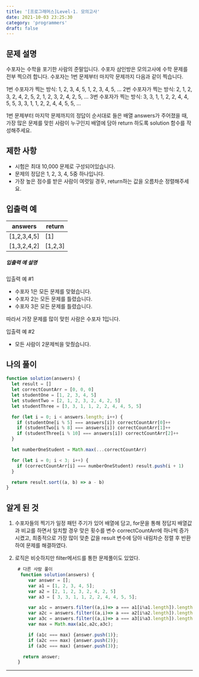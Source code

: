 ```yaml
---
title: '[프로그래머스]Level-1. 모의고사'
date: 2021-10-03 23:25:30
category: 'programmers'
draft: false
---
```


## 문제 설명

수포자는 수학을 포기한 사람의 준말입니다. 수포자 삼인방은 모의고사에 수학 문제를 전부 찍으려 합니다. 수포자는 1번 문제부터 마지막 문제까지 다음과 같이 찍습니다.

1번 수포자가 찍는 방식: 1, 2, 3, 4, 5, 1, 2, 3, 4, 5, ...
2번 수포자가 찍는 방식: 2, 1, 2, 3, 2, 4, 2, 5, 2, 1, 2, 3, 2, 4, 2, 5, ...
3번 수포자가 찍는 방식: 3, 3, 1, 1, 2, 2, 4, 4, 5, 5, 3, 3, 1, 1, 2, 2, 4, 4, 5, 5, ...

1번 문제부터 마지막 문제까지의 정답이 순서대로 들은 배열 answers가 주어졌을 때, 가장 많은 문제를 맞힌 사람이 누구인지 배열에 담아 return 하도록 solution 함수를 작성해주세요.

## 제한 사항

- 시험은 최대 10,000 문제로 구성되어있습니다.
- 문제의 정답은 1, 2, 3, 4, 5중 하나입니다.
- 가장 높은 점수를 받은 사람이 여럿일 경우, return하는 값을 오름차순 정렬해주세요.

## 입출력 예

| answers     | return  |
| ----------- | ------- |
| [1,2,3,4,5] | [1]     |
| [1,3,2,4,2] | [1,2,3] |

##### 입출력 예 설명

입출력 예 #1

- 수포자 1은 모든 문제를 맞혔습니다.
- 수포자 2는 모든 문제를 틀렸습니다.
- 수포자 3은 모든 문제를 틀렸습니다.

따라서 가장 문제를 많이 맞힌 사람은 수포자 1입니다.

입출력 예 #2

- 모든 사람이 2문제씩을 맞췄습니다.

## 나의 풀이

```javascript
function solution(answers) {
  let result = []
  let correctCountArr = [0, 0, 0]
  let studentOne = [1, 2, 3, 4, 5]
  let studentTwo = [2, 1, 2, 3, 2, 4, 2, 5]
  let studentThree = [3, 3, 1, 1, 2, 2, 4, 4, 5, 5]

  for (let i = 0; i < answers.length; i++) {
    if (studentOne[i % 5] === answers[i]) correctCountArr[0]++
    if (studentTwo[i % 8] === answers[i]) correctCountArr[1]++
    if (studentThree[i % 10] === answers[i]) correctCountArr[2]++
  }

  let numberOneStudent = Math.max(...correctCountArr)

  for (let i = 0; i < 3; i++) {
    if (correctCountArr[i] === numberOneStudent) result.push(i + 1)
  }

  return result.sort((a, b) => a - b)
}
```

## 알게 된 것

1. 수포자들의 찍기가 일정 패턴 주기가 있어 배열에 담고, for문을 통해 정답지 배열값과 비교를 하면서 일치할 경우 맞은 횟수를 변수 correctCountArr에 하나씩 증가 시켰고, 최종적으로 가장 많이 맞춘 값을 result 변수에 담아 내림차순 정렬 후 반환하여 문제를 해결하였다.

2. 로직은 비슷하지만 filter메서드를 통한 문제풀이도 있었다.

   ```javascript
    # 다른 사람 풀이
     function solution(answers) {
        var answer = [];
        var a1 = [1, 2, 3, 4, 5];
        var a2 = [2, 1, 2, 3, 2, 4, 2, 5]
        var a3 = [ 3, 3, 1, 1, 2, 2, 4, 4, 5, 5];

        var a1c = answers.filter((a,i)=> a === a1[i%a1.length]).length;
        var a2c = answers.filter((a,i)=> a === a2[i%a2.length]).length;
        var a3c = answers.filter((a,i)=> a === a3[i%a3.length]).length;
        var max = Math.max(a1c,a2c,a3c);

        if (a1c === max) {answer.push(1)};
        if (a2c === max) {answer.push(2)};
        if (a3c === max) {answer.push(3)};

      return answer;
    }
   ```

---
